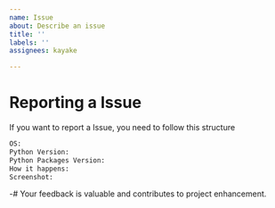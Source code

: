 ```yaml
---
name: Issue
about: Describe an issue
title: ''
labels: ''
assignees: kayake

---
```


# Reporting a Issue

If you want to report a Issue, you need to follow this structure

```txt
OS:
Python Version:
Python Packages Version:
How it happens:
Screenshot:
```

-# Your feedback is valuable and contributes to project enhancement.
